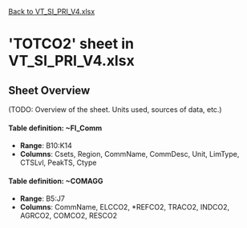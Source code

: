 [Back to VT_SI_PRI_V4.xlsx](README.md)

# 'TOTCO2' sheet in VT_SI_PRI_V4.xlsx

## Sheet Overview

(TODO: Overview of the sheet. Units used, sources of data, etc.)

#### Table definition: ~FI_Comm
- **Range**: B10:K14
- **Columns**: Csets, Region, CommName, CommDesc, Unit, LimType, CTSLvl, PeakTS, Ctype

#### Table definition: ~COMAGG
- **Range**: B5:J7
- **Columns**: CommName, ELCCO2, *REFCO2, TRACO2, INDCO2, AGRCO2, COMCO2, RESCO2

